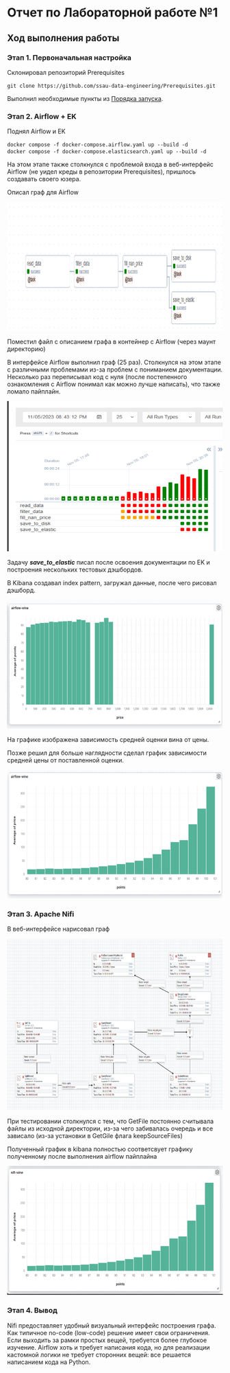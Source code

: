 # Отчет по Лабораторной работе №1


## Ход выполнения работы

### Этап 1. Первоначальная настройка

Склонировал репозиторий Prerequisites

    git clone https://github.com/ssau-data-engineering/Prerequisites.git

Выполнил необходимые пункты из [Порядка запуска](https://github.com/ssau-data-engineering/Prerequisites#%D0%BF%D0%BE%D1%80%D1%8F%D0%B4%D0%BE%D0%BA-%D0%B7%D0%B0%D0%BF%D1%83%D1%81%D0%BA%D0%B0).

### Этап 2. Airflow + EK

Поднял Airflow и EK

    docker compose -f docker-compose.airflow.yaml up --build -d
    docker compose -f docker-compose.elasticsearch.yaml up --build -d

На этом этапе также столкнулся с проблемой входа в веб-интерфейс Airflow (не уидел креды в репозитории Prerequisites), пришлось создавать своего юзера.

Описал граф для Airflow

<p align="center">
  <img width="800" height="300" src="https://github.com/Anteii/ssau-data-engineering-lab-1/blob/main/screenshots/resulting_graph.png"/>
</p>

Поместил файл с описанием графа в контейнер с Airflow (через маунт директорию)

В интерфейсе Airflow выполнил граф (25 раз). Столкнулся на этом этапе с различными проблемами из-за проблем с пониманием документации. Несколько раз переписывал код с нуля (после постепенного ознакомления с Airflow понимал как можно лучше написать), что также ломало пайплайн.

<p align="center">
  <img width="600" height="350" src="https://github.com/Anteii/ssau-data-engineering-lab-1/blob/main/screenshots/total_runs.png"/>
</p>

Задачу <i><b>save_to_elastic</b></i> писал после освоения документации по EK и построения нескольких тестовых дэшбордов.

В Kibana создавал index pattern, загружал данные, после чего рисовал дэшборд.

<p align="center">
  <img width="600" height="300" src="https://github.com/Anteii/ssau-data-engineering-lab-1/blob/main/screenshots/airflow-kibana-panel.png"/>
</p>

На графике изображена зависимость средней оценки вина от цены.

Позже решил для больше наглядности сделал график зависимости средней цены от поставленной оценки.

<p align="center">
  <img width="600" height="300" src="https://github.com/Anteii/ssau-data-engineering-lab-1/blob/main/screenshots/airflow-kibana-panel2.png"/>
</p>

### Этап 3. Apache Nifi

В веб-интерфейсе нарисовал граф

<p align="center">
  <img width="800" height="400" src="https://github.com/Anteii/ssau-data-engineering-lab-1/blob/main/screenshots/nifi-graph.png"/>
</p>

При тестировании столкнулся с тем, что GetFile постоянно считывала файлы из исходной директории, из-за чего забивалась очередь и все зависало (из-за установки в GetGile флага keepSourceFiles)

Полученный график в kibana полностью соответсвует графику полученному после выполнения airflow пайплайна

<p align="center">
  <img width="600" height="300" src="https://github.com/Anteii/ssau-data-engineering-lab-1/blob/main/screenshots/nifi-kibana-panel.png"/>
</p>

### Этап 4. Вывод

Nifi предоставляет удобный визуальный интерфейс построения графа. Как типичное no-code (low-code) решение имеет свои ограничения. Если выходить за рамки простых вещей, требуется более глубокое изучение. Airflow хоть и требует написания кода, но для реализации кастомной логики не требует сторонних вещей: все решается написанием кода на Python.